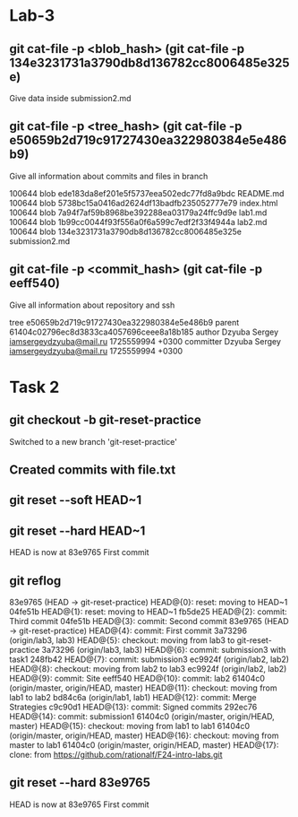 # Lab-3

## git cat-file -p <blob_hash> (git cat-file -p 134e3231731a3790db8d136782cc8006485e325e)

Give data inside submission2.md

## git cat-file -p <tree_hash> (git cat-file -p e50659b2d719c91727430ea322980384e5e486b9)

Give all information about commits and files in branch

100644 blob ede183da8ef201e5f5737eea502edc77fd8a9bdc    README.md
100644 blob 5738bc15a0416ad2624df13badfb235052777e79    index.html
100644 blob 7a94f7af59b8968be392288ea03179a24ffc9d9e    lab1.md
100644 blob 1b99cc0044f93f556a0f6a599c7edf2f33f4944a    lab2.md
100644 blob 134e3231731a3790db8d136782cc8006485e325e    submission2.md

## git cat-file -p <commit_hash> (git cat-file -p eeff540)

Give all information about repository and ssh

tree e50659b2d719c91727430ea322980384e5e486b9
parent 61404c02796ec8d3833ca4057696ceee8a18b185
author Dzyuba Sergey <iamsergeydzyuba@mail.ru> 1725559994 +0300
committer Dzyuba Sergey <iamsergeydzyuba@mail.ru> 1725559994 +0300


# Task 2

## git checkout -b git-reset-practice

Switched to a new branch 'git-reset-practice'

## Created commits with file.txt

## git reset --soft HEAD~1

## git reset --hard HEAD~1

HEAD is now at 83e9765 First commit

## git reflog

83e9765 (HEAD -> git-reset-practice) HEAD@{0}: reset: moving to HEAD~1
04fe51b HEAD@{1}: reset: moving to HEAD~1
fb5de25 HEAD@{2}: commit: Third commit
04fe51b HEAD@{3}: commit: Second commit
83e9765 (HEAD -> git-reset-practice) HEAD@{4}: commit: First commit
3a73296 (origin/lab3, lab3) HEAD@{5}: checkout: moving from lab3 to git-reset-practice
3a73296 (origin/lab3, lab3) HEAD@{6}: commit: submission3 with task1
248fb42 HEAD@{7}: commit: submission3
ec9924f (origin/lab2, lab2) HEAD@{8}: checkout: moving from lab2 to lab3
ec9924f (origin/lab2, lab2) HEAD@{9}: commit: Site
eeff540 HEAD@{10}: commit: lab2
61404c0 (origin/master, origin/HEAD, master) HEAD@{11}: checkout: moving from lab1 to lab2
bd84c6a (origin/lab1, lab1) HEAD@{12}: commit: Merge Strategies
c9c90d1 HEAD@{13}: commit: Signed commits
292ec76 HEAD@{14}: commit: submission1
61404c0 (origin/master, origin/HEAD, master) HEAD@{15}: checkout: moving from lab1 to lab1
61404c0 (origin/master, origin/HEAD, master) HEAD@{16}: checkout: moving from master to lab1
61404c0 (origin/master, origin/HEAD, master) HEAD@{17}: clone: from https://github.com/rationalf/F24-intro-labs.git

## git reset --hard 83e9765

HEAD is now at 83e9765 First commit

